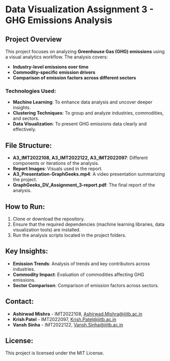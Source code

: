 # Data Visualization Assignment 3 - GHG Emissions Analysis

## Project Overview

This project focuses on analyzing **Greenhouse Gas (GHG) emissions** using a visual analytics workflow. The analysis covers:
- **Industry-level emissions over time**
- **Commodity-specific emission drivers**
- **Comparison of emission factors across different sectors**

### Technologies Used:
- **Machine Learning**: To enhance data analysis and uncover deeper insights.
- **Clustering Techniques**: To group and analyze industries, commodities, and sectors.
- **Data Visualization**: To present GHG emissions data clearly and effectively.

## File Structure:
- **A3_IMT2022108, A3_IMT2022122, A3_IMT2022097**: Different components or iterations of the analysis.
- **Report Images**: Visuals used in the report.
- **A3_Presentation-GraphGeeks.mp4**: A video presentation summarizing the project.
- **GraphGeeks_DV_Assignment_3-report.pdf**: The final report of the analysis.

## How to Run:
1. Clone or download the repository.
2. Ensure that the required dependencies (machine learning libraries, data visualization tools) are installed.
3. Run the analysis scripts located in the project folders.

## Key Insights:
- **Emission Trends**: Analysis of trends and key contributors across industries.
- **Commodity Impact**: Evaluation of commodities affecting GHG emissions.
- **Sector Comparison**: Comparison of emission factors across sectors.

## Contact:
- **Ashirwad Mishra** - IMT2022108, Ashirwad.Mishra@iiitb.ac.in
- **Krish Patel** - IMT2022097, Krish.Patel@iiitb.ac.in
- **Vansh Sinha** - IMT2022122, Vansh.Sinha@iiitb.ac.in

## License:
This project is licensed under the MIT License.
